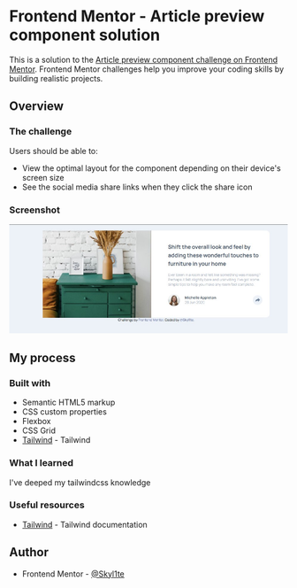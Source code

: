 # Frontend Mentor - Article preview component solution

This is a solution to the [Article preview component challenge on Frontend Mentor](https://www.frontendmentor.io/challenges/article-preview-component-dYBN_pYFT). Frontend Mentor challenges help you improve your coding skills by building realistic projects. 

## Overview
### The challenge

Users should be able to:

- View the optimal layout for the component depending on their device's screen size
- See the social media share links when they click the share icon

### Screenshot

![](./screenshot.jpg)

## My process

### Built with
- Semantic HTML5 markup
- CSS custom properties
- Flexbox
- CSS Grid
- [Tailwind](https://tailwindcss.com/) - Tailwind 
### What I learned
I've deeped my tailwindcss knowledge

### Useful resources
- [Tailwind](https://tailwindcss.com/) - Tailwind documentation

## Author

- Frontend Mentor - [@Skyl1te](https://www.frontendmentor.io/profile/Skyl1te)
